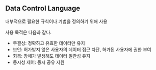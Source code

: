 ## Data Control Language

내부적으로 필요한 규칙이나 기법을 정의하기 위해 사용

사용 목적은 다음과 같다.
+ 무결성: 정확하고 유효한 데이터만 유지
+ 보안: 허가받지 않은 사용자의 데이터 접근 차단, 허가된 사용자에 권한 부여
+ 회복: 장애가 발생해도 데이터 일관성 유지
+ 동시성 제어: 동시 공유 지원